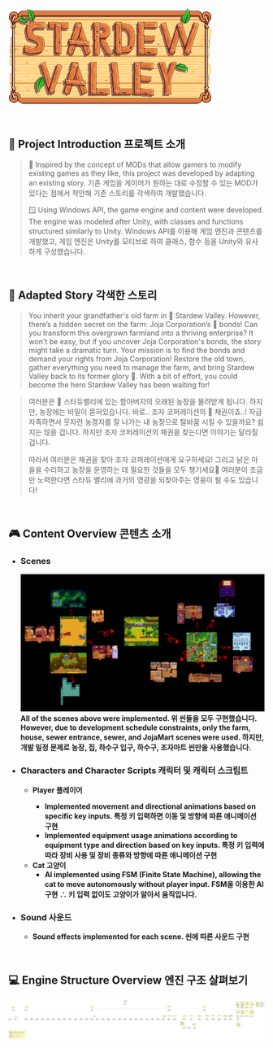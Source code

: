 
&nbsp;&nbsp;&nbsp;&nbsp;&nbsp;&nbsp;&nbsp;&nbsp;&nbsp;&nbsp;&nbsp;&nbsp;&nbsp;&nbsp;&nbsp;&nbsp;&nbsp;&nbsp;&nbsp;&nbsp;&nbsp;&nbsp;&nbsp;&nbsp;&nbsp;&nbsp;&nbsp;&nbsp;&nbsp;&nbsp;&nbsp;&nbsp;&nbsp;&nbsp;&nbsp;&nbsp;&nbsp;&nbsp;&nbsp;&nbsp;&nbsp;&nbsp;&nbsp;&nbsp;&nbsp;&nbsp;&nbsp;&nbsp;&nbsp;&nbsp;&nbsp;&nbsp;![Alt text](/resources/readme_img/StardewValleyLogo.png)

<br>

## 🧐 Project Introduction 프로젝트 소개

>🚜 Inspired by the concept of MODs that allow gamers to modify existing games as they like, this project was developed by adapting an existing story.
> 기존 게임을 게이머가 원하는 대로 수정할 수 있는 MOD가 있다는 점에서 착안해 기존 스토리를 각색하여 개발했습니다.
>
>🪟 Using Windows API, the game engine and content were developed. The engine was modeled after Unity, with classes and functions structured similarly to Unity.
> Windows API를 이용해 게임 엔진과 콘텐츠를 개발했고, 게임 엔진은 Unity를 모티브로 하여 클래스, 함수 등을 Unity와 유사하게 구성했습니다.

<br>

## 📜 Adapted Story 각색한 스토리
> You inherit your grandfather's old farm in 🚜 Stardew Valley. However, there’s a hidden secret on the farm: Joja Corporation’s 💸 bonds! Can you transform this overgrown farmland into a thriving enterprise? It won't be easy, but if you uncover Joja Corporation's bonds, the story might take a dramatic turn.
> Your mission is to find the bonds and demand your rights from Joja Corporation! Restore the old town, gather everything you need to manage the farm, and bring Stardew Valley back to its former glory 🤑. With a bit of effort, you could become the hero Stardew Valley has been waiting for!

> 여러분은 🚜 스타듀밸리에 있는 할아버지의 오래된 농장을 물려받게 됩니다. 하지만, 농장에는 비밀이 묻혀있습니다. 바로.. 조자 코퍼레이션의 💸 채권이죠..! 자급자족하면서 웃자란 농경지를 잘 나가는 내 농장으로 탈바꿈 시킬 수 있을까요? 쉽지는 않을 겁니다. 하지만 조자 코퍼레이션의 채권을 찾는다면 이야기는 달라질 겁니다. 
>
>따라서 여러분은 채권을 찾아 조자 코퍼레이션에게 요구하세요! 그리고 낡은 마을을 수리하고 농장을 운영하는 데 필요한 것들을 모두 챙기세요🤑 여러분이 조금만 노력한다면 스타듀 밸리에 과거의 영광을 되찾아주는 영웅이 될 수도 있습니다!

<br>

## 🎮 Content Overview 콘텐츠 소개
- ### Scenes
  ![Alt text](/resources/readme_img/Scenes.png)
  <b>All of the scenes above were implemented. 위 씬들을 모두 구현했습니다.<br>
  However, due to development schedule constraints, only the farm, house, sewer entrance, sewer, and JojaMart scenes were used.
  하지만, 개발 일정 문제로 농장, 집, 하수구 입구, 하수구, 조자마트 씬만을 사용했습니다.</b>

- ### Characters and Character Scripts 캐릭터 및 캐릭터 스크립트
  - <b>Player 플레이어
    - Implemented movement and directional animations based on specific key inputs. 특정 키 입력하면 이동 및 방향에 따른 애니메이션 구현
    - Implemented equipment usage animations according to equipment type and direction based on key inputs. 특정 키 입력에 따라 장비 사용 및 장비 종류와 방향에 따른 애니메이션 구현
  - Cat 고양이
    - AI implemented using FSM (Finite State Machine), allowing the cat to move autonomously without player input. FSM을 이용한 AI 구현 ∴ 키 입력 없이도 고양이가 알아서 움직입니다.
    
- ### Sound 사운드
  - Sound effects implemented for each scene. 씬에 따른 사운드 구현
</b>
<br>

## 💻 Engine Structure Overview 엔진 구조 살펴보기
![Alt text](/resources/readme_img/ClassDiagram.png)
